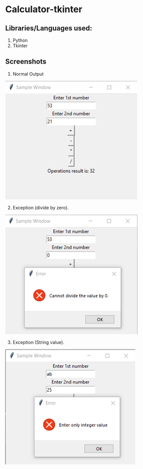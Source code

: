 # Calculator-tkinter

## Libraries/Languages used:
1. Python
2. Tkinter

## Screenshots

1. Normal Output

![alt](https://github.com/greon007/Calculator-tkinter/blob/master/output.png)

2. Exception (divide by zero).

![alt](https://github.com/greon007/Calculator-tkinter/blob/master/divide_error.png)

3. Exception (String value).

![alt](https://github.com/greon007/Calculator-tkinter/blob/master/integer_error.png)
